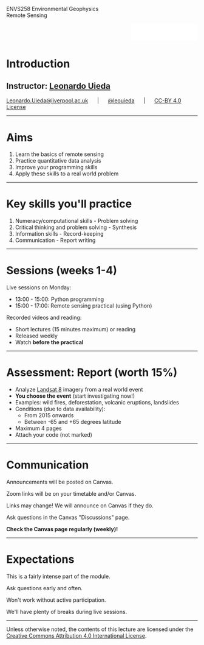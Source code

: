 <!-- .slide: class="slide-title" data-background-color="#000000" data-background-image="../assets/background.jpg" data-background-repeat="no-repeat" data-background-opacity="0.15" data-background-position="center" -->

<div class="container">
<div class="col-large" style="text-align: left;">

ENVS258 Environmental Geophysics
<br>
Remote Sensing

</div>
<div class="col-small" style="text-align: right;">

[<img src="../assets/university-of-liverpool-white.png" style="width: 35%">](https://www.liverpool.ac.uk/earth-ocean-and-ecological-sciences/)

</div>
</div>

<div class="r-stretch">

# Introduction

</div>

## Instructor: **[Leonardo Uieda](https://www.leouieda.com)**


<i class="fas fa-envelope fa-fw"></i> [Leonardo.Uieda@liverpool.ac.uk](mailto:Leonardo.Uieda@liverpool.ac.uk)
<span style="margin: 0 20px">|</span>
<i class="fab fa-twitter fa-fw"></i> [@leouieda](https://twitter.com/leouieda)
<span style="margin: 0 20px">|</span>
[<i class="fab fa-creative-commons"></i><i class="fab fa-creative-commons-by"></i> CC-BY 4.0 License](https://creativecommons.org/licenses/by/4.0/)

---

# Aims

1. Learn the basics of remote sensing
1. Practice quantitative data analysis
1. Improve your programming skills
1. Apply these skills to a real world problem

---

# Key skills you'll practice

<!--<div class="lefted">-->

1. Numeracy/computational skills - Problem solving
1. Critical thinking and problem solving - Synthesis
1. Information skills - Record-keeping
1. Communication - Report writing

<!--</div>-->

---

# Sessions (weeks 1-4)

Live sessions on Monday:

* 13:00 - 15:00: Python programming
* 15:00 - 17:00: Remote sensing practical (using Python)

Recorded videos and reading:

* Short lectures (15 minutes maximum) or reading
* Released weekly
* Watch **before the practical**

---

# Assessment: Report (worth 15%)

* Analyze [Landsat 8](https://en.wikipedia.org/wiki/Landsat_8) imagery from a
  real world event
* **You choose the event** (start investigating now!)
* Examples: wild fires, deforestation, volcanic eruptions, landslides
* Conditions (due to data availability):
    * From 2015 onwards
    * Between -65 and +65 degrees latitude
* Maximum 4 pages
* Attach your code (not marked)


---

# Communication

Announcements will be posted on Canvas.

Zoom links will be on your timetable and/or Canvas.

Links may change! We will announce on Canvas if they do.

Ask questions in the Canvas "Discussions" page.

**Check the Canvas page regularly (weekly)!**

---

# Expectations

This is a fairly intense part of the module.

Ask questions early and often.

Won't work without active participation.

We'll have plenty of breaks during live sessions.

---

<!-- END MATTER -->
<!-- ====================================================================== -->

<!-- .slide: class="slide-license" -->

<div class="centered">
<div>

<p class="license-icons">
<i class="fab fa-creative-commons"></i><i class="fab fa-creative-commons-by"></i>
</p>

Unless otherwise noted,
the contents of this lecture are
licensed under the
<br>
[Creative Commons Attribution 4.0 International License](https://creativecommons.org/licenses/by/4.0/).

</div>
</div>
